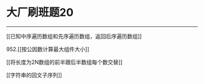 # 大厂刷班题20

---

[[已知中序遍历数组和先序遍历数组，返回后序遍历数组]]

952.[[按公因数计算最大组件大小]]

[[将长度为2N数组的前半跟后半数组每个数交替]]

[[字符串的回文子序列]]

